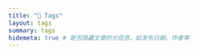```yaml
---
title: "📌 Tags"
layout: tags
summary: tags
hidemeta: true # 是否隐藏文章的元信息，如发布日期、作者等
---
```


<!--more-->
